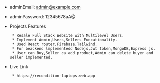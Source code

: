 * adminEmail: admin@example.com

* adminPassword: 12345678aA@


* Projects Features
    
       * Resale Full Stack Website with Multilevel Users.
       * Implement Admin,Users,Sellers Funcationality.
       * Used React router,Firebase,Tailwind.
       * For beackend lmplementedd Nodejs,Jwt token,MongoDB,Express js.
       * User can Buy,Seller ca add product,Admin can delete buyer and seller implemented.
* Live Link
    
       * https://recondition-laptops.web.app
